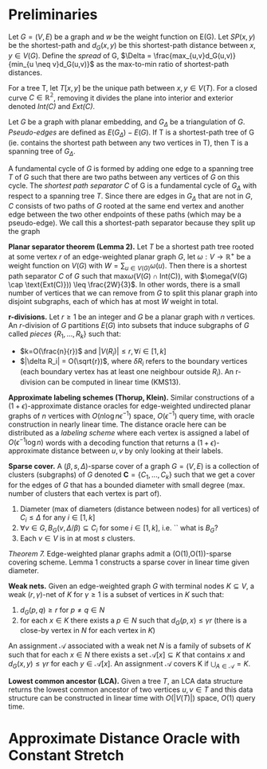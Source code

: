 # Preliminaries
Let $G = (V,E)$ be a graph and $w$ be the weight function on E(G). Let $SP(x,y)$ be the shortest-path and $d_G(x,y)$ be this shortest-path distance between $x,y \in V(G)$. Define the *spread* of G, $\Delta = \frac{max_{u,v}d_G(u,v)}{min_{u \neq v}d_G(u,v)}$ as the max-to-min ratio of shortest-path distances.

For a tree T, let $T[x,y]$ be the unique path between $x,y \in V(T)$. For a closed curve $C \in \mathbb{R^2}$, removing it divides the plane into interior and exterior denoted *Int(C)* and *Ext(C)*.

Let $G$ be a graph with planar embedding, and $G_\Delta$ be a triangulation of $G$. *Pseudo-edges* are defined as $E(G_\Delta)-E(G)$. If T is a shortest-path tree of G (ie. contains the shortest path between any two vertices in T), then T is a spanning tree of $G_\Delta$. 

A fundamental cycle of $G$ is formed by adding one edge to a spanning tree $T$ of $G$ such that there are two paths between any vertices of $G$ on this cycle. The *shortest path separator C* of G is a fundamental cycle of $G_\Delta$ with respect to a spanning tree $T$. Since there are edges in $G_\Delta$ that are not in $G$, $C$ consists of two paths of $G$ rooted at the same end vertex and another edge between the two other endpoints of these paths (which may be a pseudo-edge). We call this a shortest-path separator because they split up the graph 

**Planar separator theorem (Lemma 2).** Let $T$ be a shortest path tree rooted at some vertex $r$ of an edge-weighted planar graph $G$, let $\omega : V \rightarrow \mathbb{R^+}$ be a weight function on $V(G)$ with $W=\sum_{u\in V(G)} \omega(u)$. Then there is a shortest path separator $C$ of $G$ such that max$\omega(V(G) \cap \text{Int(C)})$, with $\omega(V(G) \cap \text{Ext(C)})) \leq \frac{2W}{3}$. In other words, there is a small number of vertices that we can remove from $G$ to split this planar graph into disjoint subgraphs, each of which has at most $W$ weight in total.

**r-divisions.** Let $r \geq 1$ be an integer and $G$ be a planar graph with $n$ vertices. An $r$-division of $G$ partitions $E(G)$ into subsets that induce subgraphs of $G$ called *pieces* $\{R_1,...,R_k\}$ such that:
- $k=O(\frac{n}{r})$ and $|V(R_i)| \leq r, \forall i \in [1,k]$
- $|\delta R_i| = O(\sqrt{r})$, where $\delta R_i$ refers to the boundary vertices (each boundary vertex has at least one neighbour outside $R_i$).
An r-division can be computed in linear time (KMS13).

**Approximate labeling schemes (Thorup, Klein).** Similar constructions of a $(1+\epsilon)$-approximate distance oracles for edge-weighted undirected planar graphs of $n$ vertices with $O(n \log{n \epsilon^{-1}})$ space, $O(\epsilon^{-1})$ query time, with oracle construction in nearly linear time. The distance oracle here can be distributed as a *labeling scheme* where each vertex is assigned a label of $O(\epsilon^{-1} \log{n})$ words with a decoding function that returns a $(1+\epsilon)$-approximate distance between $u,v$ by only looking at their labels.

**Sparse cover.** A $(\beta,s,\Delta)$-sparse cover of a graph $G=(V,E)$ is a collection of clusters (subgraphs) of $G$ denoted $\mathbf{C}=\{C_1,...,C_k\}$ such that we get a cover for the edges of $G$ that has a bounded diameter with small degree (max. number of clusters that each vertex is part of).
1. Diameter (max of diameters (distance between nodes) for all vertices) of $C_i \leq \Delta$ for any $i \in [1,k]$
2. $\forall v \in G, B_G(v,\Delta/\beta) \subseteq C_i$ for some $i \in [1,k]$, i.e. `` what is $B_G$?
3. Each $v \in V$ is in at most $s$ clusters.

*Theorem 7.* Edge-weighted planar graphs admit a (O(1),O(1))-sparse covering scheme. Lemma 1 constructs a sparse cover in linear time given diameter.

**Weak nets.** Given an edge-weighted graph $G$ with terminal nodes $K \subseteq V$, a weak $(r,\gamma)$-net of $K$ for $\gamma \geq 1$ is a subset of vertices in $K$ such that:
1. $d_G(p,q) \geq r$ for $p \neq q \in N$
2. for each $x \in K$ there exists a $p \in N$ such that $d_G(p,x) \leq \gamma r$ (there is a close-by vertex in $N$ for each vertex in $K$)

An assignment $\mathcal{A}$ associated with a weak net $N$ is a family of subsets of $K$ such that for each $x \in N$ there exists a set $\mathcal{A}[x] \subseteq K$ that contains $x$ and $d_G(x,y) \leq \gamma r$ for each $y \in \mathcal{A}[x]$. An assignment $\mathcal{A}$ covers K if $\bigcup_{A \in \mathcal{A}} = K$.

**Lowest common ancestor (LCA).** Given a tree $T$, an LCA data structure returns the lowest common ancestor of two vertices $u,v \in T$ and this data structure can be constructed in linear time with $O(|V(T)|)$ space, $O(1)$ query time.

# Approximate Distance Oracle with Constant Stretch
